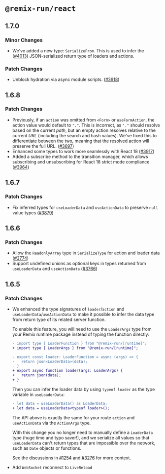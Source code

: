 # `@remix-run/react`

## 1.7.0

### Minor Changes

- We've added a new type: `SerializeFrom`. This is used to infer the ([#4013](https://github.com/remix-run/remix/pull/4013))
  JSON-serialized return type of loaders and actions.

### Patch Changes

- Unblock hydration via async module scripts. ([#3918](https://github.com/remix-run/remix/pull/3918))

## 1.6.8

### Patch Changes

- Previously, if an `action` was omitted from `<Form>` or `useFormAction`, the action value would default to `"."`. This is incorrect, as `"."` should resolve based on the current _path_, but an empty action resolves relative to the current _URL_ (including the search and hash values). We've fixed this to differentiate between the two, meaning that the resolved action will preserve the full URL. ([#3697](https://github.com/remix-run/remix/pull/3697))
- Enhanced some types to work more seamlessly with React 18 ([#3917](https://github.com/remix-run/remix/pull/3917))
- Added a subscribe method to the transition manager, which allows subscribing and unsubscribing for React 18 strict mode compliance ([#3964](https://github.com/remix-run/remix/pull/3964))

## 1.6.7

### Patch Changes

- Fix inferred types for `useLoaderData` and `useActionData` to preserve `null` value types ([#3879](https://github.com/remix-run/remix/pull/3879))

## 1.6.6

### Patch Changes

- Allow the `ReadonlyArray` type in `SerializeType` for action and loader data ([#3774](https://github.com/remix-run/remix/pull/3774))
- Support undefined unions as optional keys in types returned from `useLoaderData` and `useActionData` ([#3766](https://github.com/remix-run/remix/pull/3766))

## 1.6.5

### Patch Changes

- We enhanced the type signatures of `loader`/`action` and
  `useLoaderData`/`useActionData` to make it possible to infer the data type
  from return type of its related server function.

  To enable this feature, you will need to use the `LoaderArgs` type from your
  Remix runtime package instead of typing the function directly:

  ```diff
  - import type { LoaderFunction } from "@remix-run/[runtime]";
  + import type { LoaderArgs } from "@remix-run/[runtime]";

  - export const loader: LoaderFunction = async (args) => {
  -   return json<LoaderData>(data);
  - }
  + export async function loader(args: LoaderArgs) {
  +   return json(data);
  + }
  ```

  Then you can infer the loader data by using `typeof loader` as the type
  variable in `useLoaderData`:

  ```diff
  - let data = useLoaderData() as LoaderData;
  + let data = useLoaderData<typeof loader>();
  ```

  The API above is exactly the same for your route `action` and `useActionData`
  via the `ActionArgs` type.

  With this change you no longer need to manually define a `LoaderData` type
  (huge time and typo saver!), and we serialize all values so that
  `useLoaderData` can't return types that are impossible over the network, such
  as `Date` objects or functions.

  See the discussions in [#1254](https://github.com/remix-run/remix/pull/1254)
  and [#3276](https://github.com/remix-run/remix/pull/3276) for more context.

- Add `WebSocket` reconnect to `LiveReload`
